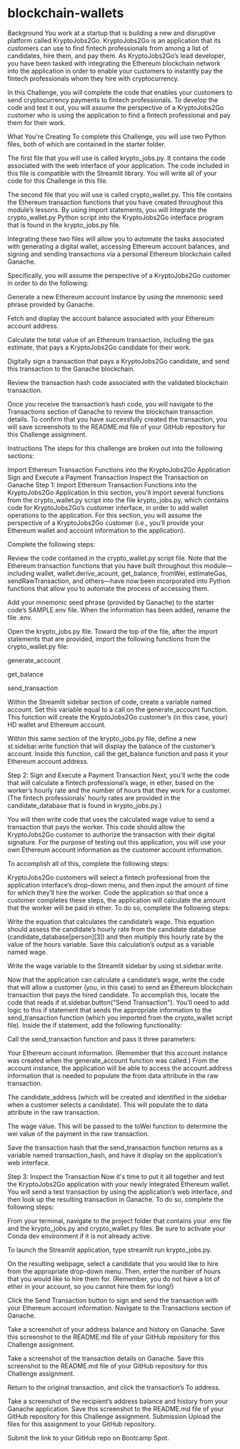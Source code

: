 # blockchain-wallets

Background
You work at a startup that is building a new and disruptive platform called KryptoJobs2Go. KryptoJobs2Go is an application that its customers can use to find fintech professionals from among a list of candidates, hire them, and pay them. As KryptoJobs2Go’s lead developer, you have been tasked with integrating the Ethereum blockchain network into the application in order to enable your customers to instantly pay the fintech professionals whom they hire with cryptocurrency.

In this Challenge, you will complete the code that enables your customers to send cryptocurrency payments to fintech professionals. To develop the code and test it out, you will assume the perspective of a KryptoJobs2Go customer who is using the application to find a fintech professional and pay them for their work.

What You're Creating
To complete this Challenge, you will use two Python files, both of which are contained in the starter folder.

The first file that you will use is called krypto_jobs.py. It contains the code associated with the web interface of your application. The code included in this file is compatible with the Streamlit library. You will write all of your code for this Challenge in this file.

The second file that you will use is called crypto_wallet.py. This file contains the Ethereum transaction functions that you have created throughout this module’s lessons. By using import statements, you will integrate the crypto_wallet.py Python script into the KryptoJobs2Go interface program that is found in the krypto_jobs.py file.

Integrating these two files will allow you to automate the tasks associated with generating a digital wallet, accessing Ethereum account balances, and signing and sending transactions via a personal Ethereum blockchain called Ganache.

Specifically, you will assume the perspective of a KryptoJobs2Go customer in order to do the following:

Generate a new Ethereum account instance by using the mnemonic seed phrase provided by Ganache.

Fetch and display the account balance associated with your Ethereum account address.

Calculate the total value of an Ethereum transaction, including the gas estimate, that pays a KryptoJobs2Go candidate for their work.

Digitally sign a transaction that pays a KryptoJobs2Go candidate, and send this transaction to the Ganache blockchain.

Review the transaction hash code associated with the validated blockchain transaction.

Once you receive the transaction’s hash code, you will navigate to the Transactions section of Ganache to review the blockchain transaction details. To confirm that you have successfully created the transaction, you will save screenshots to the README.md file of your GitHub repository for this Challenge assignment.

Instructions
The steps for this challenge are broken out into the following sections:

Import Ethereum Transaction Functions into the KryptoJobs2Go Application
Sign and Execute a Payment Transaction
Inspect the Transaction on Ganache
Step 1: Import Ethereum Transaction Functions into the KryptoJobs2Go Application
In this section, you'll import several functions from the crypto_wallet.py script into the file krypto_jobs.py, which contains code for KryptoJobs2Go’s customer interface, in order to add wallet operations to the application. For this section, you will assume the perspective of a KryptoJobs2Go customer (i.e., you’ll provide your Ethereum wallet and account information to the application).

Complete the following steps:

Review the code contained in the crypto_wallet.py script file. Note that the Ethereum transaction functions that you have built throughout this module—including wallet, wallet.derive_acount, get_balance, fromWei, estimateGas, sendRawTransaction, and others—have now been incorporated into Python functions that allow you to automate the process of accessing them.

Add your mnemonic seed phrase (provided by Ganache) to the starter code’s SAMPLE.env file. When the information has been added, rename the file .env.

Open the krypto_jobs.py file. Toward the top of the file, after the import statements that are provided, import the following functions from the crypto_wallet.py file:

generate_account

get_balance

send_transaction

Within the Streamlit sidebar section of code, create a variable named account. Set this variable equal to a call on the generate_account function. This function will create the KryptoJobs2Go customer’s (in this case, your) HD wallet and Ethereum account.

Within this same section of the krypto_jobs.py file, define a new st.sidebar.write function that will display the balance of the customer’s account. Inside this function, call the get_balance function and pass it your Ethereum account.address.

Step 2: Sign and Execute a Payment Transaction
Next, you'll write the code that will calculate a fintech professional’s wage, in ether, based on the worker’s hourly rate and the number of hours that they work for a customer. (The fintech professionals’ hourly rates are provided in the candidate_database that is found in krypto_jobs.py.)

You will then write code that uses the calculated wage value to send a transaction that pays the worker. This code should allow the KryptoJobs2Go customer to authorize the transaction with their digital signature. For the purpose of testing out this application, you will use your own Ethereum account information as the customer account information.

To accomplish all of this, complete the following steps:

KryptoJobs2Go customers will select a fintech professional from the application interface’s drop-down menu, and then input the amount of time for which they’ll hire the worker. Code the application so that once a customer completes these steps, the application will calculate the amount that the worker will be paid in ether. To do so, complete the following steps:

Write the equation that calculates the candidate’s wage. This equation should assess the candidate’s hourly rate from the candidate database (candidate_database[person][3]) and then multiply this hourly rate by the value of the hours variable. Save this calculation’s output as a variable named wage.

Write the wage variable to the Streamlit sidebar by using st.sidebar.write.

Now that the application can calculate a candidate’s wage, write the code that will allow a customer (you, in this case) to send an Ethereum blockchain transaction that pays the hired candidate. To accomplish this, locate the code that reads if st.sidebar.button("Send Transaction"). You’ll need to add logic to this if statement that sends the appropriate information to the send_transaction function (which you imported from the crypto_wallet script file). Inside the if statement, add the following functionality:

Call the send_transaction function and pass it three parameters:

Your Ethereum account information. (Remember that this account instance was created when the generate_account function was called.) From the account instance, the application will be able to access the account.address information that is needed to populate the from data attribute in the raw transaction.

The candidate_address (which will be created and identified in the sidebar when a customer selects a candidate). This will populate the to data attribute in the raw transaction.

The wage value. This will be passed to the toWei function to determine the wei value of the payment in the raw transaction.

Save the transaction hash that the send_transaction function returns as a variable named transaction_hash, and have it display on the application’s web interface.

Step 3: Inspect the Transaction
Now it's time to put it all together and test the KryptoJobs2Go application with your newly integrated Ethereum wallet. You will send a test transaction by using the application’s web interface, and then look up the resulting transaction in Ganache. To do so, complete the following steps:

From your terminal, navigate to the project folder that contains your .env file and the krypto_jobs.py and crypto_wallet.py files. Be sure to activate your Conda dev environment if it is not already active.

To launch the Streamlit application, type streamlit run krypto_jobs.py.

On the resulting webpage, select a candidate that you would like to hire from the appropriate drop-down menu. Then, enter the number of hours that you would like to hire them for. (Remember, you do not have a lot of ether in your account, so you cannot hire them for long!)

Click the Send Transaction button to sign and send the transaction with your Ethereum account information. Navigate to the Transactions section of Ganache.

Take a screenshot of your address balance and history on Ganache. Save this screenshot to the README.md file of your GitHub repository for this Challenge assignment.

Take a screenshot of the transaction details on Ganache. Save this screenshot to the README.md file of your GitHub repository for this Challenge assignment.

Return to the original transaction, and click the transaction’s To address.

Take a screenshot of the recipient’s address balance and history from your Ganache application. Save this screenshot to the README.md file of your GitHub repository for this Challenge assignment.
Submission
Upload the files for this assignment to your GitHub repository.

Submit the link to your GitHub repo on Bootcamp Spot.

